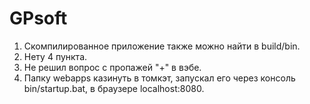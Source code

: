 # GPsoft
1. Скомпилированное приложение также можно найти в build/bin.
2. Нету 4 пункта.
3. Не решил вопрос с пропажей "+" в вэбе.
4. Папку webapps казинуть в томкэт, запускал его через консоль bin/startup.bat, в браузере localhost:8080.
